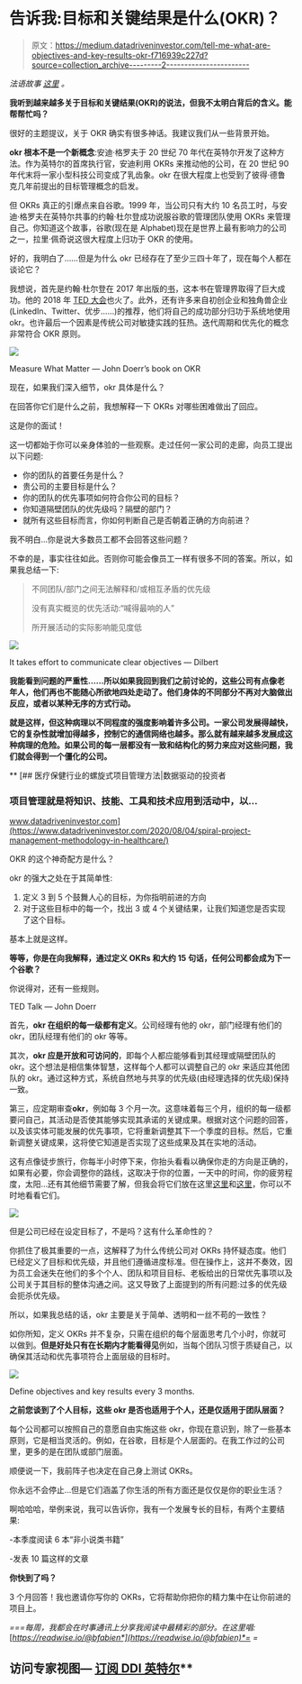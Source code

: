 # 告诉我:目标和关键结果是什么(OKR)？

> 原文：<https://medium.datadriveninvestor.com/tell-me-what-are-objectives-and-key-results-okr-f716939c227d?source=collection_archive---------2----------------------->

*法语故事* [*这里*](https://medium.com/essentiels/raconte-moi-les-objectifs-and-key-results-okr-95c40ca9408) *。*

**我听到越来越多关于目标和关键结果(OKR)的说法，但我不太明白背后的含义。能帮帮忙吗？**

很好的主题提议，关于 OKR 确实有很多神话。我建议我们从一些背景开始。

**okr 根本不是一个新概念**:安迪·格罗夫于 20 世纪 70 年代在英特尔开发了这种方法。作为英特尔的首席执行官，安迪利用 OKRs 来推动他的公司，在 20 世纪 90 年代末将一家小型科技公司变成了乳齿象。okr 在很大程度上也受到了彼得·德鲁克几年前提出的目标管理概念的启发。

但 OKRs 真正的引爆点来自谷歌。1999 年，当公司只有大约 10 名员工时，与安迪·格罗夫在英特尔共事的约翰·杜尔登成功说服谷歌的管理团队使用 OKRs 来管理自己。你知道这个故事，谷歌(现在是 Alphabet)现在是世界上最有影响力的公司之一，拉里·佩奇说这很大程度上归功于 OKR 的使用。

好的，我明白了……但是为什么 okr 已经存在了至少三四十年了，现在每个人都在谈论它？

我想说，首先是约翰·杜尔登在 2017 年出版的[书](https://www.whatmatters.com/)，这本书在管理界取得了巨大成功。他的 2018 年 [TED 大会](https://www.ted.com/talks/john_doerr_why_the_secret_to_success_is_setting_the_right_goals/transcript?language=en)也火了。此外，还有许多来自初创企业和独角兽企业(LinkedIn、Twitter、优步……)的推荐，他们将自己的成功部分归功于系统地使用 okr。也许最后一个因素是传统公司对敏捷实践的狂热。迭代周期和优先化的概念非常符合 OKR 原则。

![](img/ae3df6411bd63976458e88a4a1ed7633.png)

Measure What Matter — John Doerr’s book on OKR

现在，如果我们深入细节，okr 具体是什么？

在回答你它们是什么之前，我想解释一下 OKRs 对哪些困难做出了回应。

这是你的面试！

这一切都始于你可以亲身体验的一些观察。走过任何一家公司的走廊，向员工提出以下问题:

*   你的团队的首要任务是什么？
*   贵公司的主要目标是什么？
*   你的团队的优先事项如何符合你公司的目标？
*   你知道隔壁团队的优先级吗？隔壁的部门？
*   就所有这些目标而言，你如何判断自己是否朝着正确的方向前进？

我不明白…你是说大多数员工都不会回答这些问题？

不幸的是，事实往往如此。否则你可能会像员工一样有很多不同的答案。所以，如果我总结一下:

> 不同团队/部门之间无法解释和/或相互矛盾的优先级
> 
> 没有真实概览的优先活动:“喊得最响的人”
> 
> 所开展活动的实际影响能见度低

![](img/73ec050b0a090348eb36f9cae5ed1695.png)

It takes effort to communicate clear objectives — Dilbert

**我能看到问题的严重性……所以如果我回到我们之前讨论的**[](https://medium.com/datadriveninvestor/management-consulting-for-dummies-826b7496835)****，这些公司有点像老年人，他们再也不能随心所欲地四处走动了。他们身体的不同部分不再对大脑做出反应，或者以某种无序的方式行动。****

**就是这样，但这种病理以不同程度的强度影响着许多公司。一家公司发展得越快，它的复杂性就增加得越多，控制它的通信网络也越多。那么就有越来越多发展成这种病理的危险。如果公司的每一层都没有一致和结构化的努力来应对这些问题，我们就会得到一个僵化的公司。**

**[](https://www.datadriveninvestor.com/2020/08/04/spiral-project-management-methodology-in-healthcare/) [## 医疗保健行业的螺旋式项目管理方法|数据驱动的投资者

### 项目管理就是将知识、技能、工具和技术应用到活动中，以…

www.datadriveninvestor.com](https://www.datadriveninvestor.com/2020/08/04/spiral-project-management-methodology-in-healthcare/) 

OKR 的这个神奇配方是什么？

okr 的强大之处在于其简单性:

1.  定义 3 到 5 个鼓舞人心的目标，为你指明前进的方向
2.  对于这些目标中的每一个，找出 3 或 4 个关键结果，让我们知道您是否实现了这个目标。

基本上就是这样。

**等等，你是在向我解释，通过定义 OKRs 和大约 15 句话，任何公司都会成为下一个谷歌？**

你说得对，还有一些规则。

TED Talk — John Doerr

首先，**okr 在组织的每一级都有定义**。公司经理有他的 okr，部门经理有他们的 okr，团队经理有他们的 okr 等等。

其次，**okr 应是开放和可访问的**，即每个人都应能够看到其经理或隔壁团队的 okr。这个想法是相信集体智慧，这样每个人都可以调整自己的 okr 来适应其他团队的 okr。通过这种方式，系统自然地与共享的优先级(由经理选择的优先级)保持一致。

第三，应定期审查**okr**，例如每 3 个月一次。这意味着每三个月，组织的每一级都要问自己，其活动是否使其能够实现其承诺的关键成果。根据对这个问题的回答，以及该实体可能发展的优先事项，它将重新调整其下一个季度的目标。然后，它重新调整关键成果，这将使它知道是否实现了这些成果及其在实地的活动。

这有点像徒步旅行，你每半小时停下来，你抬头看看以确保你走的方向是正确的，如果有必要，你会调整你的路线，这取决于你的位置，一天中的时间，你的疲劳程度，太阳…还有其他细节需要了解，但我会将它们放在这里[这里](https://medium.com/@mcleanonline/4-key-lessons-ive-learned-about-okrs-3f4b902ae9f8)和[这里](https://medium.com/@mcleanonline/the-best-okr-reading-list-in-the-world-4344fb4781f7)，你可以不时地看看它们。

![](img/3964c673f73e1d682a854739f887ea94.png)

但是公司已经在设定目标了，不是吗？这有什么革命性的？

你抓住了极其重要的一点，这解释了为什么传统公司对 OKRs 持怀疑态度。他们已经定义了目标和优先级，并且他们遵循进度标准。但在操作上，这并不奏效，因为员工会迷失在他们的多个个人、团队和项目目标、老板给出的日常优先事项以及公司关于其目标的整体沟通之间。这又导致了上面提到的所有问题:过多的优先级会扼杀优先级。

所以，如果我总结的话，okr 主要是关于简单、透明和一丝不苟的一致性？

如你所知，定义 OKRs 并不复杂，只需在组织的每个层面思考几个小时，你就可以做到。**但是好处只有在长期内才能看得见**例如，当每个团队习惯于质疑自己，以确保其活动和优先事项符合上面层级的目标时。

![](img/660514fbcf8867db51913984cc607c24.png)

Define objectives and key results every 3 months.

**之前您谈到了个人目标，这些 okr 是否也适用于个人，还是仅适用于团队层面？**

每个公司都可以按照自己的意愿自由实施这些 okr，你现在意识到，除了一些基本原则，它是相当灵活的。例如，在谷歌，目标是个人层面的。在我工作过的公司里，更多的是在团队或部门层面。

顺便说一下，我前阵子也决定在自己身上测试 OKRs。

你永远不会停止…但是它们涵盖了你生活的所有方面还是仅仅是你的职业生活？

啊哈哈哈，举例来说，我可以告诉你，我有一个发展专长的目标，有两个主要结果:

-本季度阅读 6 本“非小说类书籍”

-发表 10 篇这样的文章

**你快到了吗？**

3 个月回答！我也邀请你写你的 OKRs，它将帮助你把你的精力集中在让你前进的项目上。

*===每周，我都会在时事通讯上分享我阅读中最精彩的部分。在这里唱:*[*https://readwise.io/@bfabien*](https://readwise.io/@bfabien)*= =*

## 访问专家视图— [订阅 DDI 英特尔](https://datadriveninvestor.com/ddi-intel)**